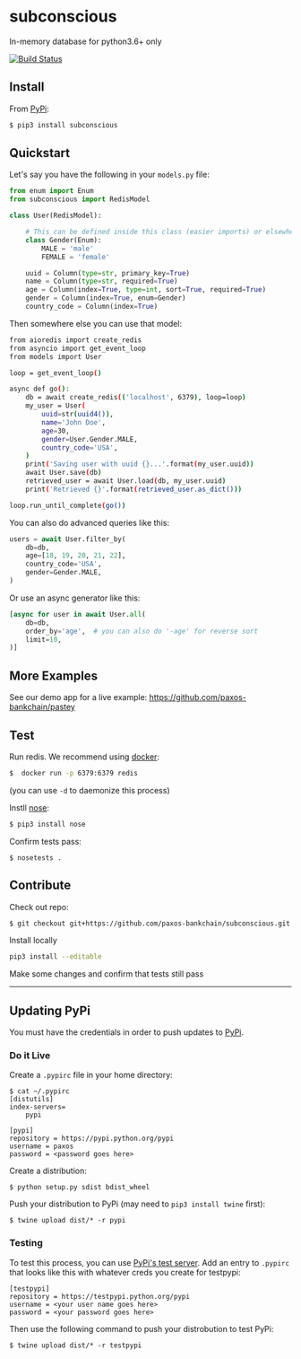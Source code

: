 # subconscious

In-memory database for python3.6+ only

[![Build Status](https://api.travis-ci.com/paxos-bankchain/subconscious.svg?token=PA4epyQZ24dEsEEpEEEZ&branch=develop)](https://travis-ci.com/paxos-bankchain/subconscious)

## Install

From [PyPi](https://pypi.python.org/pypi/subconscious):
```bash
$ pip3 install subconscious
```

## Quickstart

Let's say you have the following in your `models.py` file:
```python
from enum import Enum
from subconscious import RedisModel

class User(RedisModel):

    # This can be defined inside this class (easier imports) or elsewhere
    class Gender(Enum):
        MALE = 'male'
        FEMALE = 'female'

    uuid = Column(type=str, primary_key=True)
    name = Column(type=str, required=True)
    age = Column(index=True, type=int, sort=True, required=True)
    gender = Column(index=True, enum=Gender)
    country_code = Column(index=True)
```

Then somewhere else you can use that model:
```bash
from aioredis import create_redis
from asyncio import get_event_loop
from models import User

loop = get_event_loop()

async def go():
    db = await create_redis(('localhost', 6379), loop=loop)
    my_user = User(
        uuid=str(uuid4()),
        name='John Doe',
        age=30,
        gender=User.Gender.MALE,
        country_code='USA',
    )
    print('Saving user with uuid {}...'.format(my_user.uuid))
    await User.save(db)
    retrieved_user = await User.load(db, my_user.uuid)
    print('Retrieved {}'.format(retrieved_user.as_dict()))

loop.run_until_complete(go())
```

You can also do advanced queries like this:
```python
users = await User.filter_by(
    db=db,
    age=[18, 19, 20, 21, 22],
    country_code='USA',
    gender=Gender.MALE,
)
```

Or use an async generator like this:
```python
[async for user in await User.all(
    db=db,
    order_by='age',  # you can also do '-age' for reverse sort
    limit=10,
)]
```

## More Examples
See our demo app for a live example: https://github.com/paxos-bankchain/pastey

## Test

Run redis. We recommend using [docker](https://www.docker.com/community-edition):
```bash
$  docker run -p 6379:6379 redis
```
(you can use `-d` to daemonize this process)

Instll [nose](http://nose.readthedocs.io/en/latest/]):
```bash
$ pip3 install nose
```

Confirm tests pass:
```
$ nosetests .
```

## Contribute

Check out repo:
```bash
$ git checkout git+https://github.com/paxos-bankchain/subconscious.git && cd subconscious
```

Install locally
```bash
pip3 install --editable
```

Make some changes and confirm that tests still pass

---

## Updating PyPi

You must have the credentials in order to push updates to [PyPi](https://pypi.python.org/pypi).

### Do it Live
Create a `.pypirc` file in your home directory:
```
$ cat ~/.pypirc
[distutils]
index-servers=
    pypi

[pypi]
repository = https://pypi.python.org/pypi
username = paxos
password = <password goes here>
```

Create a distribution:
```
$ python setup.py sdist bdist_wheel
```

Push your distribution to PyPi (may need to `pip3 install twine` first):
```
$ twine upload dist/* -r pypi
```

### Testing

To test this process, you can use [PyPi's test server](https://testpypi.python.org/). Add an entry to `.pypirc` that looks like this with whatever creds you create for testpypi:
```
[testpypi]
repository = https://testpypi.python.org/pypi
username = <your user name goes here>
password = <your password goes here>
```

Then use the following command to push your distrobution to test PyPi:
```
$ twine upload dist/* -r testpypi
```
